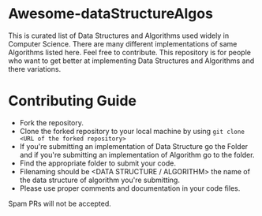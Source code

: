 # Awesome-dataStructureAlgos

This is curated list of Data Structures and Algorithms used widely in Computer Science. There are many different implementations of same Algorithms listed here. Feel free to contribute. This repository is for people who want to get better at implementing Data Structures and Algorithms and there variations.

# Contributing Guide

* Fork the repository.
* Clone the forked repository to your local machine by using ```git clone <URL of the forked repository>```
* If you're submitting an implementation of Data Structure go the <DataStructure> Folder and if you're submitting an implementation of Algorithm go to the <Algorithms> folder.
* Find the appropriate folder to submit your code.
* Filenaming should be <DATA STRUCTURE / ALGORITHM> the name of the data structure of algorithm you're submitting.
* Please use proper comments and documentation in your code files.

Spam PRs will not be accepted.
